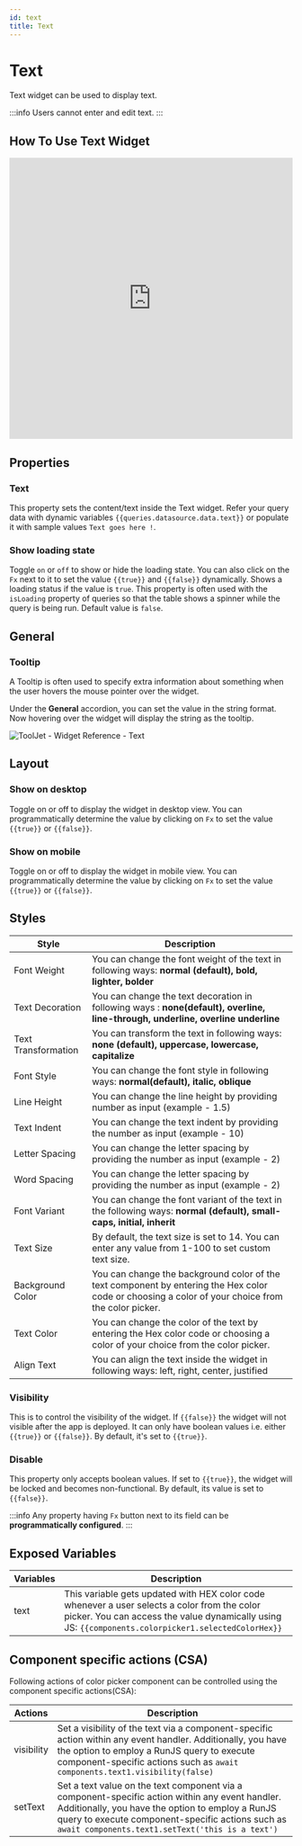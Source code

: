 ```yaml
---
id: text
title: Text
---
```

# Text

Text widget can be used to display text.

:::info
Users cannot enter and edit text.
::: 

## How To Use Text Widget

<iframe height="500" src="https://www.youtube.com/embed/mcjYKw2VeAI" title="Text Widget" frameborder="0" allowfullscreen width="100%"></iframe>

## Properties

### Text

This property sets the content/text inside the Text widget. Refer your query data with dynamic variables `{{queries.datasource.data.text}}` or populate it with sample values `Text goes here !`.

### Show loading state

Toggle `on` or `off` to show or hide the loading state. You can also click on the `Fx` next to it to set the value `{{true}}` and `{{false}}` dynamically. Shows a loading status if the value is `true`. This property is often used with the `isLoading` property of queries so that the table shows a spinner while the query is being run. Default value is `false`.

## General
### Tooltip

A Tooltip is often used to specify extra information about something when the user hovers the mouse pointer over the widget.

Under the <b>General</b> accordion, you can set the value in the string format. Now hovering over the widget will display the string as the tooltip.

<div style={{textAlign: 'center'}}>

<img className="screenshot-full" src="/img/tooltip.png" alt="ToolJet - Widget Reference - Text" />

</div>

## Layout

### Show on desktop

Toggle on or off to display the widget in desktop view. You can programmatically determine the value by clicking on `Fx` to set the value `{{true}}` or `{{false}}`.
### Show on mobile

Toggle on or off to display the widget in mobile view. You can programmatically determine the value by clicking on `Fx` to set the value `{{true}}` or `{{false}}`.

## Styles

| Style      | Description |
| ----------- | ----------- | 
| Font Weight | You can change the font weight of the text in following ways: **normal (default), bold, lighter, bolder** |
| Text Decoration | You can change the text decoration in following ways : **none(default), overline, line-through, underline, overline underline** |
| Text Transformation | You can transform the text in following ways: **none (default), uppercase, lowercase, capitalize** |
| Font Style | You can change the font style in following ways: **normal(default), italic, oblique** |
| Line Height | You can change the line height by providing number as input (example - 1.5) |
| Text Indent | You can change the text indent by providing the number as input (example - 10) |
| Letter Spacing | You can change the letter spacing by providing the number as input  (example - 2) |
| Word Spacing  | You can change the letter spacing by providing the number as input  (example - 2) |
| Font Variant | You can change the font variant of the text in the following ways: **normal (default), small-caps, initial, inherit** |
| Text Size | By default, the text size is set to 14. You can enter any value from 1-100 to set custom text size. |
| Background Color | You can change the background color of the text component by entering the Hex color code or choosing a color of your choice from the color picker. |
| Text Color |  You can change the color of the text by entering the Hex color code or choosing a color of your choice from the color picker. |
| Align Text | You can align the text inside the widget in following ways: left, right, center, justified |


### Visibility

This is to control the visibility of the widget. If `{{false}}` the widget will not visible after the app is deployed. It can only have boolean values i.e. either `{{true}}` or `{{false}}`. By default, it's set to `{{true}}`.
### Disable

This property only accepts boolean values. If set to `{{true}}`, the widget will be locked and becomes non-functional. By default, its value is set to `{{false}}`.

:::info
Any property having `Fx` button next to its field can be **programmatically configured**.
:::

## Exposed Variables

| Variables    | Description |
| ----------- | ----------- |
| text | This variable gets updated with HEX color code whenever a user selects a color from the color picker. You can access the value dynamically using JS: `{{components.colorpicker1.selectedColorHex}}`|

## Component specific actions (CSA)

Following actions of color picker component can be controlled using the component specific actions(CSA):

| Actions     | Description |
| ----------- | ----------- |
| visibility | Set a visibility of the text via a component-specific action within any event handler. Additionally, you have the option to employ a RunJS query to execute component-specific actions such as `await components.text1.visibility(false)` |
| setText | Set a text value on the text component via a component-specific action within any event handler. Additionally, you have the option to employ a RunJS query to execute component-specific actions such as `await components.text1.setText('this is a text')` |